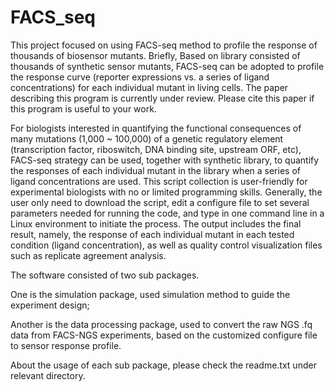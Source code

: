 # FACS_seq

This project focused on using FACS-seq method to profile the response of thousands of biosensor mutants. Briefly, Based on library consisted of thousands of synthetic sensor mutants, FACS-seq can be adopted to profile the response curve (reporter expressions vs. a series of ligand concentrations) for each individual mutant in living cells. The paper describing this program is currently under review. Please cite this paper if this program is useful to your work.

For biologists interested in quantifying the functional consequences of many mutations (1,000 ~ 100,000) of a genetic regulatory element (transcription factor, riboswitch, DNA binding site, upstream ORF, etc), FACS-seq strategy can be used, together with synthetic library, to quantify the responses of each individual mutant in the library when a series of ligand concentrations are used. This script collection is user-friendly for experimental biologists with no or limited programming skills. Generally, the user only need to download the script, edit a configure file to set several parameters needed for running the code, and type in one command line in a Linux environment to initiate the process. The output includes the final result, namely, the response of each individual mutant in each tested condition (ligand concentration), as well as quality control visualization files such as replicate agreement analysis.

The software consisted of two sub packages. 

One is the simulation package, used simulation method to guide the experiment design;

Another is the data processing package, used to convert the raw NGS .fq data from FACS-NGS experiments, based on the customized configure file to sensor response profile.

About the usage of each sub package, please check the readme.txt under relevant directory.
